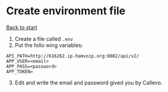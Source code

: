 # Create environment file
[Back to start](../README.md)


1. Create a file called `.env`
2. Put the follo wing variables:
```
API_PATH=http://616262.ip.hamvoip.org:8082/api/v2/
APP_USER=<email>
APP_PASS=<password>
APP_TOKEN=
```
3. Edit and write the email and password gived you by Callevo.
